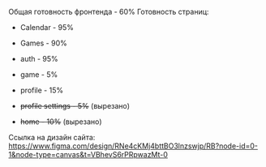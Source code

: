 Общая готовность фронтенда - 60%
Готовность страниц:

- Calendar - 95%

- Games - 90%

- auth - 95%

- game - 5%

- profile - 15%

- ~~profile settings - 5%~~ (вырезано)

- ~~home - 10%~~ (вырезано)

Ссылка на дизайн сайта:
https://www.figma.com/design/RNe4cKMj4bttBO3lnzswjp/RB?node-id=0-1&node-type=canvas&t=VBhevS6rPRpwazMt-0
